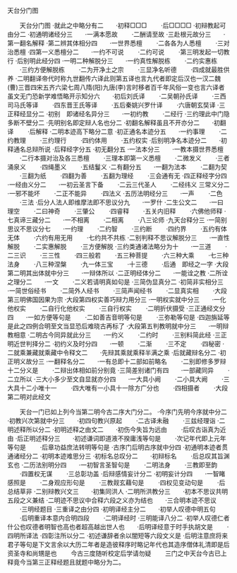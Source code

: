   天台分门图
　　




　　天台分门图
·就此之中略分有二　　·初释□□□
　　·后□□□□
·初辩教起可由分二
·初通明诸经分三　　·一满本愿故
　　·二酬请至故
·三赴根元故分三　　·第一翻名解释
·第二辨其体相分四　　·一世界悉檀
　　·二各各为人悉檀
　　·三对治悉檀
·四第一义悉檀分二　　·一约不可说
　　·二约可说
　　·第三明发起一切教行
·后别明此经分四
·一明二种解脱分三　　·一约真性解脱栋
　　·二约实惠栋
　　·三约方便解脱栋
　　·二为开净土之宗
　　·三显净名听德
　　·四成就最胜供养
·二明翻译帝代时称九世翻传六译此则第五译也言九代者即定后汉也一汉二魏(曹)三晋四宋五齐六梁七周八隋(阳)九唐(李)言时移者百千年风俗一变也言六译者虽文无门恐新学难悟略开示知分六　　·初后刘氏译
　　·二吴朝孙氏译
　　·三西司马氏等译
　　·四东晋王氏等译
　　·五后秦姚兴罗什译
　　·六唐朝玄奘译
·三正释经显分二
·初别　即诸经名异分三　　·一初约教
　　·二经行
·三约理此中门隐多断不壁分二
·先明别名即定辩人名也分二
·初翻名解释虽且不开亦分二　　·初翻译
　　·后解释
·二明本迹高下略分二意
·初正通名本迹分五　　·一约事理
　　·二约教理
　　·三约理行
　　·四约体用
　　·五约权实
·后别明净名本迹分二　　·初释通名总辩所说
·后释经字分五
·初无翻分五
·一法本分三　　·一教本摄世界悉檀
　　·二行本摄对治及各三悉檀
　　·三理本即第一义悉檀
　　·二微发义
　　·三者涌泉义
　　·四绳墨义
　　·五结鬘义
·二有翻分五　　·一翻为法本
　　·二翻为契
　　·三翻为纸
　　·四翻为善
　　·五翻为理经
　　·三会通有无
·四正释经字分四
·一经由义分二　　·一初云圣言下备
　　·二云三代圣人
　　·二经纬义
三常义分二　　·一邪不能坏
　　·二正不能异
　　·四法义
·五历法明经分三　　·一声
　　·二色
　　·三法
·后分人法人即维摩法即不思议分九　　·一罗什
·二生公文二　　·一曰理空
　　·二曰神奇
　　·三肇公
　　·四睿释
　　·五关内旧释
　　·六佛他师释
·七真谛三藏分二　　·一不相离
　　·二相离
　　·八三论师
·九天台释分三
·一简别思议不思议分七　　·一约理
　　·二约智
　　·三约断
　　·四约界
　　·五约有体无体
　　·六约有用无用
　　·七约共不共栋
·二别判释不思议解脱分三　　·一直性解脱
　　·二实惠解脱
　　·三方便解脱
·三约类通诸法略分为十　　·一三道
　　·二三识
　　·三三性
　　·四三般若
　　·五三种菩提
　　·六三种大乘
　　·七三种法身
　　·八三种涅槃
　　·九一体三宝
　　·十三德
　　·后通　即经之一字
·大段第二明其出体就中分三　　·一辩体所以
·二正明经体分二　　·一能诠之教
·二所诠之理分二　　·一文
　　·二义若请明真如句是
·三简伪显真分二
·初简非实相分三　　·一简世俗经书
　　·二简外人经书
　　·三简声闻经书
　　·二显真实相
　　·大段第三明佛国因果为宗
·大段第四权实善巧辩力用分三
·一明权实就中分三　　·一化他权实
　　·二自行化他权实
　　·三自行权实
　　·二明折伏摄受
·三正通经文分四　　·一如方便等句是
　　·二如善吉音明等句是
　　·三弥勒等句是
·四迦旃延等是此之四例合明至文当显恐后难晓古再标了
·大段第五判教明就中分三　　·一明辩教相意
·二明古今同异就此分三　　·一约义
　　·二约时
　　·三别料简此经
·三正明近世判择分二
·初约义及时分四　　·一顿
　　·二渐
　　·三不定
　　·四秘密
·二就乘兼藏就乘藏中令释文二　　·先辩其乘就乘释半满之乘
·后就藏辩名分二
·初正明义故分三
·一翻释名分二　　·一有总即十二部如前略名
　　·二别即修多罗辩十二分义是
　　·二辩出体相如前分别竟
·三简差别诸门有四　　·一部藏同异
　　·二立所以
·三大小多少至文自显就亦分四　　·一大具小阙
　　·二小具大阙
　　·三大具十二小唯十一
　　·四大唯有一小具十一除方广分也
　　·四相摄者
　　·大段第二明对此经文

　　天台一门已如上列今当第二明今古二序大门分二。
·今序门先明今序就中分二
·初教兴次第就中分三　　·初四句教兴原起
　　·二古译未融
　　·三兹经理诣
·二明述释所以分二
·初明述释之由文二　　·初伤今失旨为远由
　　·后叹古诣真为近由
·后正明述释分三　　·初述谦词即道液不揆庸浅等句是
　　·次记年代即上元年等句是
　　·后章功益庶法转明等句是
·古序门后明古序就中分四
·初通明本迹者贯通诸经分二
·初明本迹难思分三
·初标名总叹分二　　·初辩标名
　　·后总叹其旨渊玄也
·二历法别明分四　　·一初智言圣智句是
　　·二明法身
　　·三教即至韵
　　·四置权无谋
　　·三总彰功盖
·后辩感情妄计分二
·初明妄计分四　　·一智睹感照是
　　·二身观应形句是
　　·三教觌玄藉句是
　　·四权见变动句是
　　·后总结草非
·二别辩教兴文三　　·初集同洪人
·二明所洪教分三　　·初本不思议共明五段之义兼结
·二明迹不思议中合释六段之义亦为结也　　·三合明本迹不思议
　　·三明经题目
·三重译之由分四
·初明译经主分二　　·初举人叹德中明五句
　　·后明重译本意内合明四段
　　·二明译经时
·三明能译八分二
·初举人叹德仁者什公也叹德者明智也高也者超高越出世人也　　·后明译经意于时手执胡文是
　　·四明所译法
·四彰注所以分二
·初述谦辞者余以闇短等六段文义是
·后明注意庶将来君子等句是下文言余以大历二年者是造彼释序时略记年代也其造序僧体礼清即是后资圣寺和尚甥是也
　　今古三度随听校定后学请勿疑
　　三门之中天台今古已上释竟今当第三正释经题且就题中略分为二。

